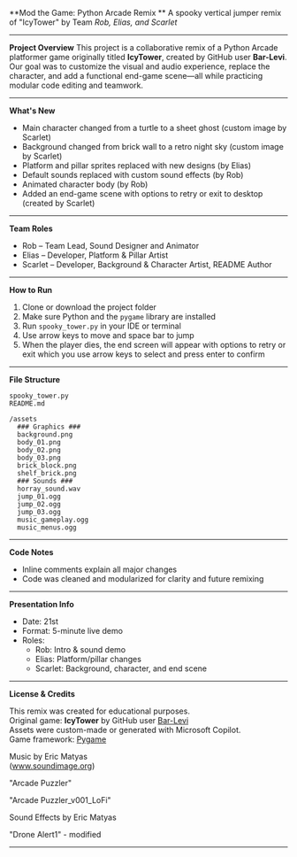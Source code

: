 **Mod the Game: Python Arcade Remix **
A spooky vertical jumper remix of "IcyTower" by Team _Rob, Elias, and Scarlet_

---

**Project Overview**
This project is a collaborative remix of a Python Arcade platformer game originally titled **IcyTower**, 
created by GitHub user **Bar-Levi**. Our goal was to customize the visual and audio experience, replace the character, 
and add a functional end-game scene—all while practicing modular code editing and teamwork.

---

**What's New**

- Main character changed from a turtle to a sheet ghost (custom image by Scarlet)  
- Background changed from brick wall to a retro night sky (custom image by Scarlet)  
- Platform and pillar sprites replaced with new designs (by Elias)  
- Default sounds replaced with custom sound effects (by Rob)
- Animated character body (by Rob)  
- Added an end-game scene with options to retry or exit to desktop (created by Scarlet)

---

**Team Roles**

- Rob – Team Lead, Sound Designer and Animator
- Elias – Developer, Platform & Pillar Artist  
- Scarlet – Developer, Background & Character Artist, README Author

---

**How to Run**

1. Clone or download the project folder  
2. Make sure Python and the `pygame` library are installed  
3. Run `spooky_tower.py` in your IDE or terminal  
4. Use arrow keys to move and space bar to jump  
5. When the player dies, the end screen will appear with options to retry or exit which you use arrow keys to select and press enter to confirm

---

**File Structure**

```
spooky_tower.py
README.md

/assets
  ### Graphics ###
  background.png
  body_01.png
  body_02.png
  body_03.png
  brick_block.png
  shelf_brick.png
  ### Sounds ###
  horray_sound.wav
  jump_01.ogg
  jump_02.ogg
  jump_03.ogg
  music_gameplay.ogg
  music_menus.ogg
```

---

**Code Notes**

- Inline comments explain all major changes  
- Code was cleaned and modularized for clarity and future remixing

---

**Presentation Info**

- Date: 21st  
- Format: 5-minute live demo  
- Roles:  
  - Rob: Intro & sound demo  
  - Elias: Platform/pillar changes  
  - Scarlet: Background, character, and end scene

---

**License & Credits**

This remix was created for educational purposes.  
Original game: **IcyTower** by GitHub user [Bar-Levi](https://github.com/Bar-Levi)  
Assets were custom-made or generated with Microsoft Copilot.  
Game framework: [Pygame](https://www.pygame.org/)

Music by Eric Matyas\
(www.soundimage.org)

"Arcade Puzzler"

"Arcade Puzzler_v001_LoFi"


Sound Effects by Eric Matyas

"Drone Alert1" - modified

---

